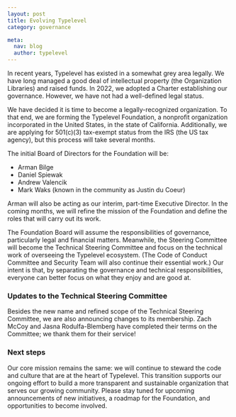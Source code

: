 ```yaml
---
layout: post
title: Evolving Typelevel
category: governance

meta:
  nav: blog
  author: typelevel
---
```


In recent years, Typelevel has existed in a somewhat grey area legally. We have long managed a good deal of intellectual
property (the Organization Libraries) and raised funds. In 2022, we adopted a Charter establishing our governance.
However, we have not had a well-defined legal status.

We have decided it is time to become a legally-recognized organization. To that end, we are forming the Typelevel
Foundation, a nonprofit organization incorporated in the United States, in the state of California. Additionally, we are applying for
501(c)(3) tax-exempt status from the IRS (the US tax agency), but this process will take several months.

The initial Board of Directors for the Foundation will be:

* Arman Bilge
* Daniel Spiewak
* Andrew Valencik
* Mark Waks (known in the community as Justin du Coeur)

Arman will also be acting as our interim, part-time Executive Director. In the coming months, we will refine the
mission of the Foundation and define the roles that will carry out its work.

The Foundation Board will assume the responsibilities of governance, particularly legal and financial matters.
Meanwhile, the Steering Committee will become the Technical Steering Committee and focus on the technical work of
overseeing the Typelevel ecosystem. (The Code of Conduct Committee and Security Team will also continue their essential
work.) Our intent is that, by separating the governance and technical responsibilities, everyone can better focus on
what they enjoy and are good at.

### Updates to the Technical Steering Committee

Besides the new name and refined scope of the Technical Steering Committee, we are also announcing changes to its
membership. Zach McCoy and Jasna Rodulfa-Blemberg have completed their terms on the Committee; we thank them for their
service!

### Next steps

Our core mission remains the same: we will continue to steward the code and culture that are at the heart of Typelevel.
This transition supports our ongoing effort to build a more transparent and sustainable organization that serves our
growing community. Please stay tuned for upcoming announcements of new initiatives, a roadmap for the Foundation, and
opportunities to become involved.
